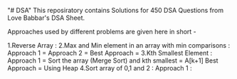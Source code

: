 "# DSA" 
This reposiratory contains Solutions for 450 DSA Questions from Love Babbar's DSA Sheet.

Approaches used by different problems are given here in short -

1.Reverse Array : 
2.Max and Min element in an array with min comparisons : 
  Approach 1 =
  Approach 2 =
  Best Approach = 
3.Kth Smallest Element :
  Approach 1 = Sort the array (Merge Sort) and kth smallest = A[k+1]
  Best Approach = Using Heap
4.Sort array of 0,1 and 2 :
  Approach 1 :